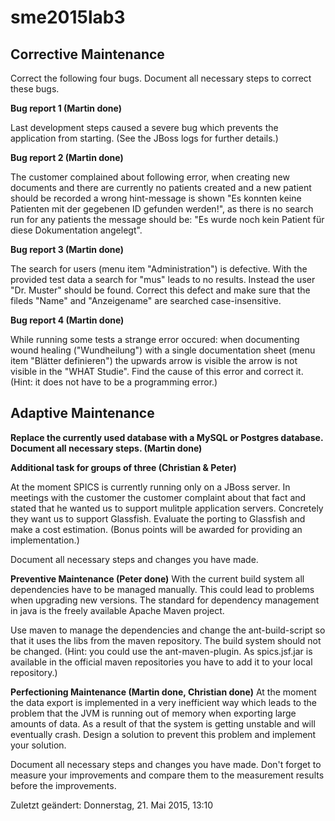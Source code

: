 ﻿# sme2015lab3

## Corrective Maintenance
Correct the following four bugs. Document all necessary steps to correct these bugs.

**Bug report 1 (Martin done)**

Last development steps caused a severe bug which prevents the application from starting. (See the JBoss logs for further details.)

**Bug report 2 (Martin done)**

The customer complained about following error, when creating new documents and there are currently no patients created and a new patient should be recorded a wrong hint-message is shown "Es konnten keine Patienten mit der gegebenen ID gefunden werden!", as there is no search run for any patients the message should be: "Es wurde noch kein Patient für diese Dokumentation angelegt".

**Bug report 3 (Martin done)**

The search for users (menu item "Administration") is defective. With the provided test data a search for "mus" leads to no results. Instead the user "Dr. Muster" should be found. Correct this defect and make sure that the fileds "Name" and "Anzeigename" are searched case-insensitive.

**Bug report 4 (Martin done)**

While running some tests a strange error occured: when documenting wound healing ("Wundheilung") with a single documentation sheet (menu item "Blätter definieren") the upwards arrow is visible the arrow is not visible in the "WHAT Studie". Find the cause of this error and correct it. (Hint: it does not have to be a programming error.)

## Adaptive Maintenance 
**Replace the currently used database with a MySQL or Postgres database. Document all necessary steps. (Martin done)** 

**Additional task for groups of three (Christian & Peter)**

At the moment SPICS is currently running only on a JBoss server. In meetings with the customer the customer complaint about that fact and stated that he wanted us to support mulitple application servers. Concretely they want us to support Glassfish. Evaluate the porting to Glassfish and make a cost estimation. (Bonus points will be awarded for providing an implementation.)

Document all necessary steps and changes you have made.

**Preventive Maintenance (Peter done)**
With the current build system all dependencies have to be managed manually. This could lead to problems when upgrading new versions. The standard for dependency management in java is the freely available Apache Maven project.

Use maven to manage the dependencies and change the ant-build-script so that it uses the libs from the maven repository. The build system should not be changed. (Hint: you could use the ant-maven-plugin. As spics.jsf.jar is available in the official maven repositories you have to add it to your local repository.) 

**Perfectioning Maintenance (Martin done, Christian done)**
At the moment the data export is implemented in a very inefficient way which leads to the problem that the JVM is running out of memory when exporting large amounts of data. As a result of that the system is getting unstable and will eventually crash. Design a solution to prevent this problem and implement your solution.

Document all necessary steps and changes you have made. Don't forget to measure your improvements and compare them to the measurement results before the improvements.

Zuletzt geändert: Donnerstag, 21. Mai 2015, 13:10
